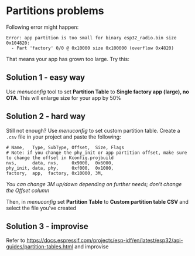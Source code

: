 # Partitions problems
Following error might happen:
```
Error: app partition is too small for binary esp32_radio.bin size 0x104820:
  - Part 'factory' 0/0 @ 0x10000 size 0x100000 (overflow 0x4820)
```
That means your app has grown too large. Try this:

## Solution 1 - easy way
Use *menuconfig* tool to set **Partition Table** to **Single factory app (large), no OTA**. This will enlarge size for your app by 50%

## Solution 2 - hard way
Still not enough? Use *menuconfig* to set custom partition table. Create a `.csv` file in your project and paste the following:
```csv
# Name,   Type, SubType, Offset,  Size, Flags
# Note: if you change the phy_init or app partition offset, make sure to change the offset in Kconfig.projbuild
nvs,      data, nvs,     0x9000,  0x6000,
phy_init, data, phy,     0xf000,  0x1000,
factory,  app,  factory, 0x10000, 3M,
```
*You can change 3M up/down depending on further needs; don't change the Offset column*

Then, in *menuconfig* set **Partition Table** to **Custom partition table CSV** and select the file you've created

## Solution 3 - improvise
Refer to https://docs.espressif.com/projects/esp-idf/en/latest/esp32/api-guides/partition-tables.html and improvise

